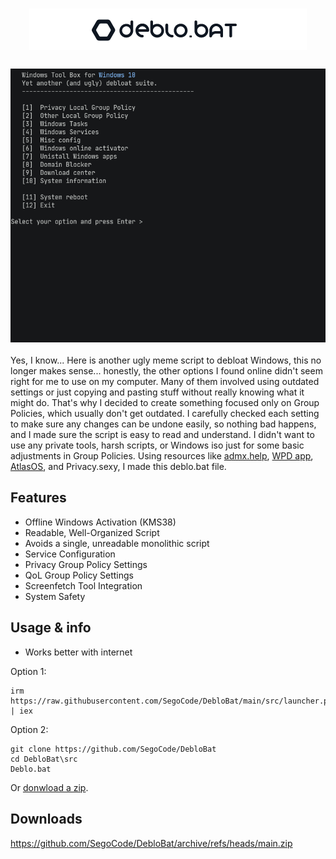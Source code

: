 <h1 align="center"><img src="https://github.com/SegoCode/DebloBat/blob/main/media/header.png"></h1>
<h3 align="center"><img  src="https://github.com/SegoCode/DebloBat/blob/main/media/demo-2.gif"></h3>

Yes, I know... Here is another ugly meme script to debloat Windows, this no longer makes sense... honestly, the other options I found online didn't seem right for me to use on my computer. Many of them involved using outdated settings or just copying and pasting stuff without really knowing what it might do. That's why I decided to create something focused only on Group Policies, which usually don't get outdated. I carefully checked each setting to make sure any changes can be undone easily, so nothing bad happens, and I made sure the script is easy to read and understand. I didn't want to use any private tools, harsh scripts, or Windows iso just for some basic adjustments in Group Policies. Using resources like [admx.help](https://admx.help), [WPD app](https://wpd.app/), [AtlasOS](https://github.com/Atlas-OS/Atlas), and Privacy.sexy, I made this deblo.bat file.


## Features
- Offline Windows Activation (KMS38)
- Readable, Well-Organized Script
- Avoids a single, unreadable monolithic script
- Service Configuration
- Privacy Group Policy Settings
- QoL Group Policy Settings
- Screenfetch Tool Integration
- System Safety

## Usage & info

- Works better with internet

Option 1:
```shell
irm https://raw.githubusercontent.com/SegoCode/DebloBat/main/src/launcher.ps1 | iex
```
Option 2:
```shell
git clone https://github.com/SegoCode/DebloBat
cd DebloBat\src
Deblo.bat
```
Or [donwload a zip](https://github.com/SegoCode/DebloBat/archive/refs/heads/main.zip).

## Downloads

https://github.com/SegoCode/DebloBat/archive/refs/heads/main.zip
